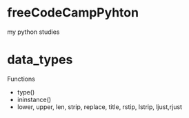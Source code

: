 # freeCodeCampPyhton
my python studies


# data_types

Functions
- type()
- ininstance()
- lower, upper, len, strip, replace, title, rstip, lstrip, ljust,rjust